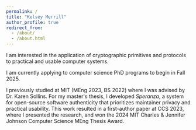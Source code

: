 ```yaml
---
permalink: /
title: "Kelsey Merrill"
author_profile: true
redirect_from: 
  - /about/
  - /about.html
---
```


I am interested in the application of cryptographic primitives and
protocols to practical and usable computer systems.

I am currently applying to computer science PhD programs to begin in
Fall 2025.

I previously studied at MIT (MEng 2023, BS 2022) where I was advised
by Dr. Karen Sollins. For my master's thesis, I developed *Speranza*,
a system for open-source software authenticity that prioritizes
maintainer privacy and practical usability. This work resulted in a
first-author paper at CCS 2023, where I presented the research, and
won the 2024 MIT Charles & Jennifer Johnson Computer Science MEng
Thesis Award.
